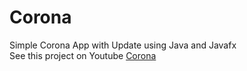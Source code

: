# Corona
Simple Corona App with Update using Java and Javafx <br />
See this project on Youtube [Corona](https://www.youtube.com/watch?v=_IbloUIDucQ)
